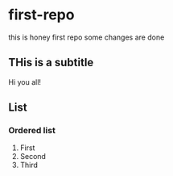 # first-repo
this is honey first repo
some changes are done

## THis is a subtitle
Hi you all!

## List
### Ordered list 
1. First
2. Second
3. Third
